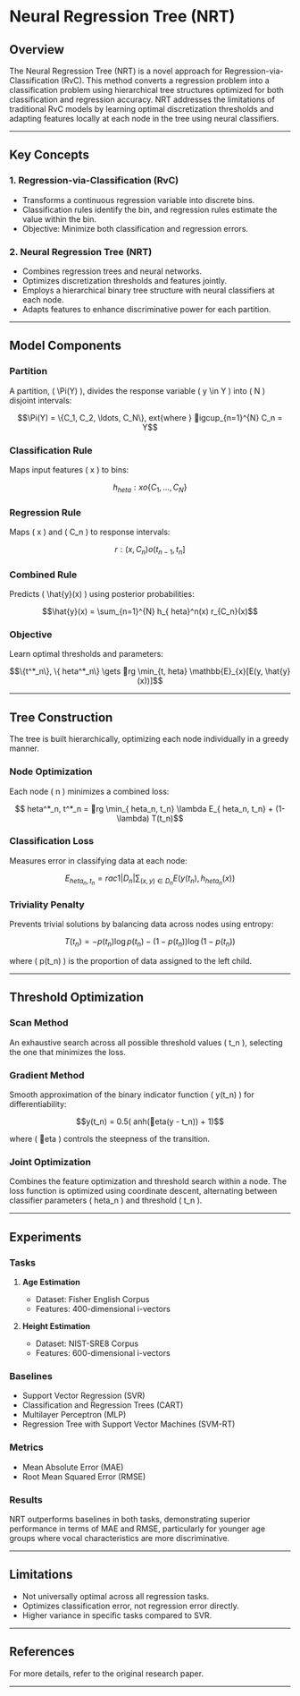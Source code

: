 
# Neural Regression Tree (NRT)

## Overview
The Neural Regression Tree (NRT) is a novel approach for Regression-via-Classification (RvC). This method converts a regression problem into a classification problem using hierarchical tree structures optimized for both classification and regression accuracy. NRT addresses the limitations of traditional RvC models by learning optimal discretization thresholds and adapting features locally at each node in the tree using neural classifiers.

---

## Key Concepts

### 1. Regression-via-Classification (RvC)
- Transforms a continuous regression variable into discrete bins.
- Classification rules identify the bin, and regression rules estimate the value within the bin.
- Objective: Minimize both classification and regression errors.

### 2. Neural Regression Tree (NRT)
- Combines regression trees and neural networks.
- Optimizes discretization thresholds and features jointly.
- Employs a hierarchical binary tree structure with neural classifiers at each node.
- Adapts features to enhance discriminative power for each partition.

---

## Model Components

### Partition
A partition, \( \Pi(Y) \), divides the response variable \( y \in Y \) into \( N \) disjoint intervals:
```math
\Pi(Y) = \{C_1, C_2, \ldots, C_N\}, 	ext{where } igcup_{n=1}^{N} C_n = Y
```

### Classification Rule
Maps input features \( x \) to bins:
```math
h_{	heta}: x 	o \{C_1, \ldots, C_N\}
```

### Regression Rule
Maps \( x \) and \( C_n \) to response intervals:
```math
r: (x, C_n) 	o (t_{n-1}, t_n]
```

### Combined Rule
Predicts \( \hat{y}(x) \) using posterior probabilities:
```math
\hat{y}(x) = \sum_{n=1}^{N} h_{	heta}^n(x) r_{C_n}(x)
```

### Objective
Learn optimal thresholds and parameters:
```math
\{t^*_n\}, \{	heta^*_n\} \gets rg \min_{t, 	heta} \mathbb{E}_{x}[E(y, \hat{y}(x))]
```

---

## Tree Construction

The tree is built hierarchically, optimizing each node individually in a greedy manner.

### Node Optimization
Each node \( n \) minimizes a combined loss:
```math
	heta^*_n, t^*_n = rg \min_{	heta_n, t_n} \lambda E_{	heta_n, t_n} + (1-\lambda) T(t_n)
```

### Classification Loss
Measures error in classifying data at each node:
```math
E_{	heta_n, t_n} = rac{1}{|D_n|} \sum_{(x, y) \in D_n} E(y(t_n), h_{	heta_n}(x))
```

### Triviality Penalty
Prevents trivial solutions by balancing data across nodes using entropy:
```math
T(t_n) = -p(t_n) \log p(t_n) - (1-p(t_n)) \log(1-p(t_n))
```
where \( p(t_n) \) is the proportion of data assigned to the left child.

---

## Threshold Optimization

### Scan Method
An exhaustive search across all possible threshold values \( t_n \), selecting the one that minimizes the loss.

### Gradient Method
Smooth approximation of the binary indicator function \( y(t_n) \) for differentiability:
```math
y(t_n) = 0.5(	anh(eta(y - t_n)) + 1)
```
where \( eta \) controls the steepness of the transition.

### Joint Optimization
Combines the feature optimization and threshold search within a node. The loss function is optimized using coordinate descent, alternating between classifier parameters \( 	heta_n \) and threshold \( t_n \).

---

## Experiments

### Tasks
1. **Age Estimation**
   - Dataset: Fisher English Corpus
   - Features: 400-dimensional i-vectors

2. **Height Estimation**
   - Dataset: NIST-SRE8 Corpus
   - Features: 600-dimensional i-vectors

### Baselines
- Support Vector Regression (SVR)
- Classification and Regression Trees (CART)
- Multilayer Perceptron (MLP)
- Regression Tree with Support Vector Machines (SVM-RT)

### Metrics
- Mean Absolute Error (MAE)
- Root Mean Squared Error (RMSE)

### Results
NRT outperforms baselines in both tasks, demonstrating superior performance in terms of MAE and RMSE, particularly for younger age groups where vocal characteristics are more discriminative.

---

## Limitations
- Not universally optimal across all regression tasks.
- Optimizes classification error, not regression error directly.
- Higher variance in specific tasks compared to SVR.

---

## References
For more details, refer to the original research paper.

---

